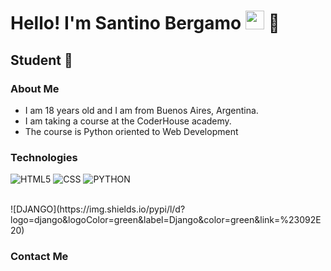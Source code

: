 <h1>Hello! I'm Santino Bergamo <img src="https://raw.githubusercontent.com/iampavangandhi/iampavangandhi/master/gifs/Hi.gif" width="30px"> 🚀</h1>
<h2>Student 🎨</h2>

### About Me
- I am 18 years old and I am from Buenos Aires, Argentina.
- I am taking a course at the CoderHouse academy.
- The course is Python oriented to Web Development

### Technologies
  ![HTML5](https://img.shields.io/badge/-HTML5-333333?style=flat&logo=HTML5)
  ![CSS](https://img.shields.io/badge/-CSS-333333?style=flat&logo=CSS3&logoColor=1572B6)
  ![PYTHON](https://img.shields.io/badge/python-3670A0?style=for-the-badge&logo=python&logoColor=ffdd54)

  <br/>
  ![DJANGO](https://img.shields.io/pypi/l/d?logo=django&logoColor=green&label=Django&color=green&link=%23092E20)

### Contact Me
<a href="[https://www.linkedin.com/in/maurovera/](https://www.linkedin.com/in/santino-bergamo-934475267/)">


